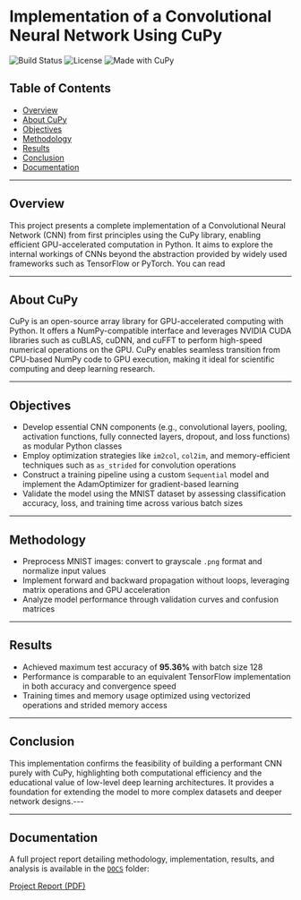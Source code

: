 # Implementation of a Convolutional Neural Network Using CuPy

![Build Status](https://img.shields.io/badge/build-passing-brightgreen?style=flat-square)
![License](https://img.shields.io/badge/license-MIT-blue?style=flat-square)
![Made with CuPy](https://img.shields.io/badge/made%20with-CuPy-1f425f?style=flat-square)

## Table of Contents

- [Overview](#overview)
- [About CuPy](#about-cupy)
- [Objectives](#objectives)
- [Methodology](#methodology)
- [Results](#results)
- [Conclusion](#conclusion)
- [Documentation](#documentation)

---

## Overview

This project presents a complete implementation of a Convolutional Neural Network (CNN) from first principles using the CuPy library, enabling efficient GPU-accelerated computation in Python. It aims to explore the internal workings of CNNs beyond the abstraction provided by widely used frameworks such as TensorFlow or PyTorch.
You can read 

---

## About CuPy

CuPy is an open-source array library for GPU-accelerated computing with Python. It offers a NumPy-compatible interface and leverages NVIDIA CUDA libraries such as cuBLAS, cuDNN, and cuFFT to perform high-speed numerical operations on the GPU. CuPy enables seamless transition from CPU-based NumPy code to GPU execution, making it ideal for scientific computing and deep learning research.

---

## Objectives

- Develop essential CNN components (e.g., convolutional layers, pooling, activation functions, fully connected layers, dropout, and loss functions) as modular Python classes
- Employ optimization strategies like `im2col`, `col2im`, and memory-efficient techniques such as `as_strided` for convolution operations
- Construct a training pipeline using a custom `Sequential` model and implement the AdamOptimizer for gradient-based learning
- Validate the model using the MNIST dataset by assessing classification accuracy, loss, and training time across various batch sizes

---

## Methodology

- Preprocess MNIST images: convert to grayscale `.png` format and normalize input values
- Implement forward and backward propagation without loops, leveraging matrix operations and GPU acceleration
- Analyze model performance through validation curves and confusion matrices

---

## Results

- Achieved maximum test accuracy of **95.36%** with batch size 128
- Performance is comparable to an equivalent TensorFlow implementation in both accuracy and convergence speed
- Training times and memory usage optimized using vectorized operations and strided memory access

---

## Conclusion

This implementation confirms the feasibility of building a performant CNN purely with CuPy, highlighting both computational efficiency and the educational value of low-level deep learning architectures. It provides a foundation for extending the model to more complex datasets and deeper network designs.---

---

## Documentation

A full project report detailing methodology, implementation, results, and analysis is available in the [`DOCS`](./DOCS) folder:

[Project Report (PDF)](./DOCS/CNN_raport.pdf)

